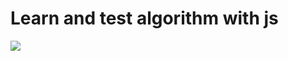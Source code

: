 # Learn and test algorithm with js

[![][ci-badge]][ci]

[ci]: https://travis-ci.org/liunian/algorithm-js
[ci-badge]: https://travis-ci.org/liunian/algorithm-js.svg?branch=master
